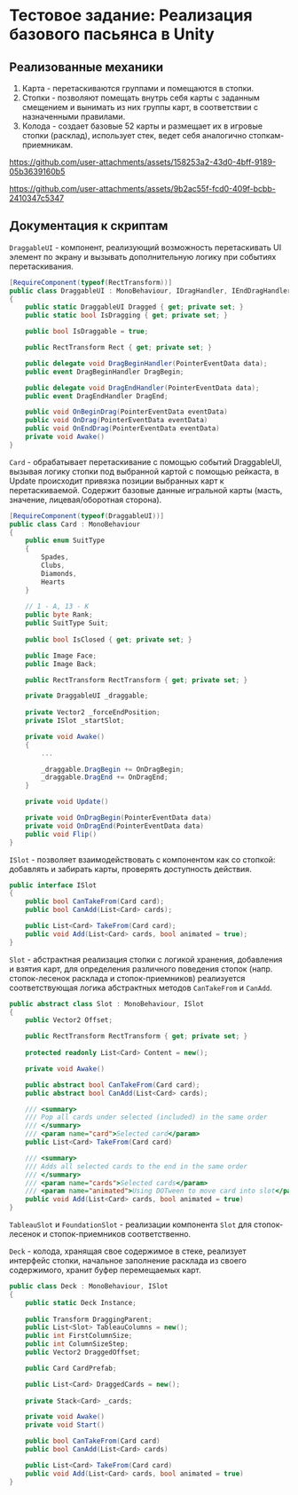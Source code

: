 # Тестовое задание:  Реализация базового пасьянса в Unity

## Реализованные механики

1. Карта - перетаскиваются группами и помещаются в стопки.
2. Стопки - позволяют помещать внутрь себя карты с заданным смещением и вынимать из них группы карт, в соответствии с назначенными правилами.
3. Колода - создает базовые 52 карты и размещает их в игровые стопки (расклад), использует стек, ведет себя аналогично стопкам-приемникам.

https://github.com/user-attachments/assets/158253a2-43d0-4bff-9189-05b3639160b5

https://github.com/user-attachments/assets/9b2ac55f-fcd0-409f-bcbb-2410347c5347



## Документация к скриптам

`DraggableUI` - компонент, реализующий возможность перетаскивать UI элемент по экрану и вызывать дополнительную логику при событиях перетаскивания.

```c#
[RequireComponent(typeof(RectTransform))]
public class DraggableUI : MonoBehaviour, IDragHandler, IEndDragHandler, IBeginDragHandler
{
    public static DraggableUI Dragged { get; private set; }
    public static bool IsDragging { get; private set; }

    public bool IsDraggable = true; 

    public RectTransform Rect { get; private set; }

    public delegate void DragBeginHandler(PointerEventData data);
    public event DragBeginHandler DragBegin;

    public delegate void DragEndHandler(PointerEventData data);
    public event DragEndHandler DragEnd;

    public void OnBeginDrag(PointerEventData eventData)
    public void OnDrag(PointerEventData eventData)
    public void OnEndDrag(PointerEventData eventData)
    private void Awake()
}
```

`Card` - обрабатывает перетаскивание с помощью событий DraggableUI, вызывая логику стопки под выбранной картой с помощью рейкаста, в Update происходит привязка позиции выбранных карт к перетаскиваемой.
Содержит базовые данные игральной карты (масть, значение, лицевая/оборотная сторона).

```c#
[RequireComponent(typeof(DraggableUI))]
public class Card : MonoBehaviour
{
    public enum SuitType
    {
        Spades,
        Clubs,
        Diamonds,
        Hearts
    }
    
    // 1 - A, 13 - K
    public byte Rank;
    public SuitType Suit;
    
    public bool IsClosed { get; private set; }

    public Image Face;
    public Image Back;

    public RectTransform RectTransform { get; private set; }

    private DraggableUI _draggable;
    
    private Vector2 _forceEndPosition;
    private ISlot _startSlot;

    private void Awake()
    {
        ...

        _draggable.DragBegin += OnDragBegin;
        _draggable.DragEnd += OnDragEnd;
    }

    private void Update()

    private void OnDragBegin(PointerEventData data)
    private void OnDragEnd(PointerEventData data)
    public void Flip()
}
```

`ISlot` - позволяет взаимодействовать с компонентом как со стопкой: добавлять и забирать карты, проверять доступность действия.

```c#
public interface ISlot
{
    public bool CanTakeFrom(Card card);
    public bool CanAdd(List<Card> cards);

    public List<Card> TakeFrom(Card card);
    public void Add(List<Card> cards, bool animated = true);
}
```

`Slot` - абстрактная реализация стопки с логикой хранения, добавления и взятия карт, для определения различного поведения стопок (напр. стопок-лесенок расклада и стопок-приемников) реализуется соответствующая логика абстрактных методов `CanTakeFrom` и `CanAdd`.

```c#
public abstract class Slot : MonoBehaviour, ISlot
{
    public Vector2 Offset;

    public RectTransform RectTransform { get; private set; }
    
    protected readonly List<Card> Content = new();

    private void Awake()

    public abstract bool CanTakeFrom(Card card);
    public abstract bool CanAdd(List<Card> cards);

    /// <summary>
    /// Pop all cards under selected (included) in the same order
    /// </summary>
    /// <param name="card">Selected card</param>
    public List<Card> TakeFrom(Card card)

    /// <summary>
    /// Adds all selected cards to the end in the same order
    /// </summary>
    /// <param name="cards">Selected cards</param>
    /// <param name="animated">Using DOTween to move card into slot</param>
    public void Add(List<Card> cards, bool animated = true)
}
```

`TableauSlot` и `FoundationSlot` - реализации компонента `Slot` для стопок-лесенок и стопок-приемников соответственно.

`Deck` - колода, хранящая свое содержимое в стеке, реализует интерфейс стопки, начальное заполнение расклада из своего содержимого, хранит буфер перемещаемых карт.

```c#
public class Deck : MonoBehaviour, ISlot
{
    public static Deck Instance;
    
    public Transform DraggingParent;
    public List<Slot> TableauColumns = new();
    public int FirstColumnSize;
    public int ColumnSizeStep;
    public Vector2 DraggedOffset;

    public Card CardPrefab;

    public List<Card> DraggedCards = new();
    
    private Stack<Card> _cards;

    private void Awake()
    private void Start()

    public bool CanTakeFrom(Card card)
    public bool CanAdd(List<Card> cards)

    public List<Card> TakeFrom(Card card)
    public void Add(List<Card> cards, bool animated = true)
}
```
